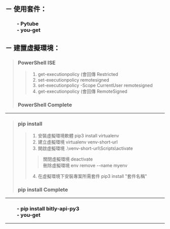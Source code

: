 ## － 使用套件：
### &emsp;&emsp; - Pytube <br> &emsp;&emsp; - you-get

## － 建置虛擬環境：
> ###  PowerShell ISE
>> 1. get-executionpolicy (會回傳 Restricted
>> 2. set-executionpolicy remotesigned
>> 3. set-executionpolicy -Scope CurrentUser remotesigned
>> 4. get-executionpolicy (會回傳 RemoteSigned
> ### PowerShell Complete 
---
> ### pip install
>> 1. 安裝虛擬環境軟體 pip3 install virtualenv  
>> 2. 建立虛擬環境 virtualenv venv-short-url
>> 3. 開啟虛擬環境 .\venv-short-url\Scripts\activate
>>> 關閉虛擬環境 deactivate <br>
>>> 刪除虛擬環境 env remove --name myenv
>> 4. 在虛擬環境下安裝專案所需套件 pip3 install "套件名稱"
> ### pip install Complete
---
### &emsp;&emsp; - pip install bitly-api-py3 <br> &emsp;&emsp; - you-get


---
